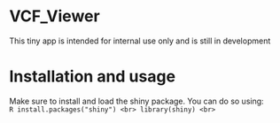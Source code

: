 # VCF_Viewer
This tiny app is intended for internal use only and is still in development

# Installation and usage
Make sure to install and load the shiny package. You can do so using: 
<br>
    ```R
    install.packages("shiny")
    <br>
    library(shiny)
    <br>
    ```
